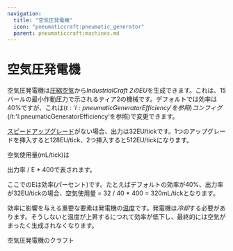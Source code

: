 ```yaml
---
navigation:
  title: "空気圧発電機"
  icon: "pneumaticcraft:pneumatic_generator"
  parent: pneumaticcraft:machines.md
---
```


# 空気圧発電機

空気圧発電機は[圧縮空気](../pressure.md)から*IndustrialCraft 2のEU*を生成できます。これは、15バールの最小作動圧力で示されるティア2の機械です。デフォルトでは効率は40%ですが、これは<Color hex="#880">$(t:'I:pneumaticGeneratorEfficiency'を参照)コンフィグ$(/t:'I:pneumaticGeneratorEfficiency'を参照)</Color>で変更できます。

[スピードアップグレード](../upgrades.md#speed)がない場合、出力は32EU/tickです。1つのアップグレードを挿入すると128EU/tick、2つ挿入すると512EU/tickになります。

<ItemImage id="pneumaticcraft:pneumatic_generator" />

空気使用量(mL/tick)は

<Color hex="#272">出力率 / E * 400</Color>で表されます。

ここでの<Color hex="#272">E</Color>は効率(パーセント)です。たとえばデフォルトの効率が40%、出力率が32EU/tickの場合、空気使用量 = <Color hex="#272">32 / 40 * 400 = 320mL/tick</Color>となります。

効率に影響を与える重要な要素は発電機の[温度](../heat.md)です。発電機は*冷却*する必要があります。そうしないと温度が上昇するにつれて効率が低下し、最終的には空気がまったく生成されなくなります。

空気圧発電機のクラフト

<Recipe id="pneumaticcraft:pneumatic_generator" />

